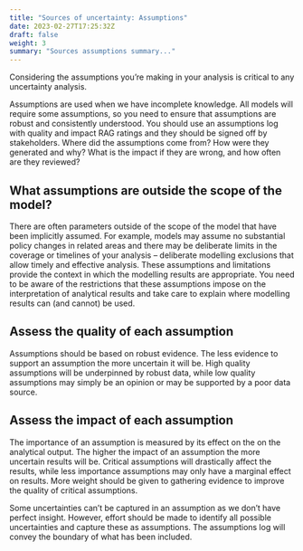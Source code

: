 ```yaml
---
title: "Sources of uncertainty: Assumptions"
date: 2023-02-27T17:25:32Z
draft: false
weight: 3
summary: "Sources assumptions summary..."
---
```


Considering the assumptions you’re making in your analysis is critical to any uncertainty analysis.

Assumptions are used when we have incomplete knowledge. All models will require some assumptions, so you need to ensure that assumptions are robust and consistently understood. You should use an assumptions log with quality and impact RAG ratings and they should be signed off by stakeholders. Where did the assumptions come from? How were they generated and why? What is the impact if they are wrong, and how often are they reviewed?

## What assumptions are outside the scope of the model?

There are often parameters outside of the scope of the model that have been implicitly assumed. For example, models may assume no substantial policy changes in related areas and there may be deliberate limits in the coverage or timelines of your analysis – deliberate modelling exclusions that allow timely and effective analysis. These assumptions and limitations provide the context in which the modelling results are appropriate. You need to be aware of the restrictions that these assumptions impose on the interpretation of analytical results and take care to explain where modelling results can (and cannot) be used.

## Assess the quality of each assumption

Assumptions should be based on robust evidence. The less evidence to support an assumption the more uncertain it will be. High quality assumptions will be underpinned by robust data, while low quality assumptions may simply be an opinion or may be supported by a poor data source.

## Assess the impact of each assumption

The importance of an assumption is measured by its effect on the on the analytical output. The higher the impact of an assumption the more uncertain results will be. Critical assumptions will drastically affect the results, while less importance assumptions may only have a marginal effect on results. More weight should be given to gathering evidence to improve the quality of critical assumptions.

Some uncertainties can’t be captured in an assumption as we don’t have perfect insight. However, effort should be made to identify all possible uncertainties and capture these as assumptions. The assumptions log will convey the boundary of what has been included.